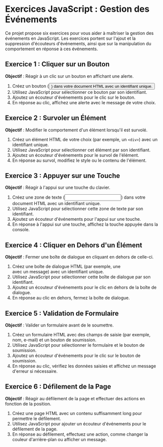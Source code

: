 # Exercices JavaScript : Gestion des Événements

Ce projet propose six exercices pour vous aider à maîtriser la gestion des événements en JavaScript. Les exercices portent sur l'ajout et la suppression d'écouteurs d'événements, ainsi que sur la manipulation du comportement en réponse à ces événements.

## Exercice 1 : Cliquer sur un Bouton

**Objectif** : Réagir à un clic sur un bouton en affichant une alerte.

1. Créez un bouton (<button>) dans votre document HTML avec un identifiant unique.
2. Utilisez JavaScript pour sélectionner ce bouton par son identifiant.
3. Ajoutez un écouteur d'événements pour le clic sur le bouton.
4. En réponse au clic, affichez une alerte avec le message de votre choix.

## Exercice 2 : Survoler un Élément

**Objectif** : Modifier le comportement d'un élément lorsqu'il est survolé.

1. Créez un élément HTML de votre choix (par exemple, un ```<div>```) avec un identifiant unique.
2. Utilisez JavaScript pour sélectionner cet élément par son identifiant.
3. Ajoutez un écouteur d'événements pour le survol de l'élément.
4. En réponse au survol, modifiez le style ou le contenu de l'élément.

## Exercice 3 : Appuyer sur une Touche

**Objectif** : Réagir à l'appui sur une touche du clavier.

1. Créez une zone de texte (<input>) dans votre document HTML avec un identifiant unique.
2. Utilisez JavaScript pour sélectionner cette zone de texte par son identifiant.
3. Ajoutez un écouteur d'événements pour l'appui sur une touche.
4. En réponse à l'appui sur une touche, affichez la touche appuyée dans la console.

## Exercice 4 : Cliquer en Dehors d'un Élément

**Objectif** : Fermer une boîte de dialogue en cliquant en dehors de celle-ci.

1. Créez une boîte de dialogue HTML (par exemple, une <div> avec un message) avec un identifiant unique.
2. Utilisez JavaScript pour sélectionner cette boîte de dialogue par son identifiant.
3. Ajoutez un écouteur d'événements pour le clic en dehors de la boîte de dialogue.
4. En réponse au clic en dehors, fermez la boîte de dialogue.

## Exercice 5 : Validation de Formulaire

**Objectif** : Valider un formulaire avant de le soumettre.

1. Créez un formulaire HTML avec des champs de saisie (par exemple, nom, e-mail) et un bouton de soumission.
2. Utilisez JavaScript pour sélectionner le formulaire et le bouton de soumission.
3. Ajoutez un écouteur d'événements pour le clic sur le bouton de soumission.
4. En réponse au clic, vérifiez les données saisies et affichez un message d'erreur si nécessaire.

## Exercice 6 : Défilement de la Page

**Objectif** : Réagir au défilement de la page et effectuer des actions en fonction de la position.

1. Créez une page HTML avec un contenu suffisamment long pour permettre le défilement.
2. Utilisez JavaScript pour ajouter un écouteur d'événements pour le défilement de la page.
3. En réponse au défilement, effectuez une action, comme changer la couleur d'arrière-plan ou afficher un message.
